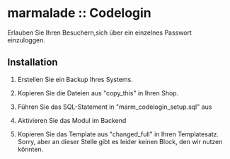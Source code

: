 marmalade :: Codelogin
======================
Erlauben Sie Ihren Besuchern,sich über ein einzelnes Passwort einzuloggen.

Installation
------------

1.    Erstellen Sie ein Backup Ihres Systems.

2.    Kopieren Sie die Dateien aus "copy_this" in Ihren Shop.

3.    Führen Sie das SQL-Statement in "marm_codelogin_setup.sql" aus

4.    Aktivieren Sie das Modul im Backend

5.    Kopieren Sie das Template aus "changed_full" in Ihren Templatesatz.
      Sorry, aber an dieser Stelle gibt es leider keinen Block, den wir nutzen könnten.